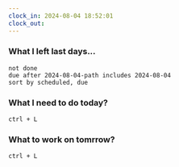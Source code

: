 ```yaml
---
clock_in: 2024-08-04 18:52:01
clock_out: 
---
```

### What I left last days...
```tasks
not done
due after 2024-08-04-path includes 2024-08-04
sort by scheduled, due
```

### What I need to do today?
`ctrl + L`

### What to work on tomrrow?
`ctrl + L`
